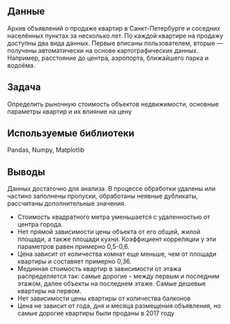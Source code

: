 ## Данные
Архив объявлений о продаже квартир в Санкт-Петербурге и соседних населённых пунктах за несколько лет. По каждой квартире на продажу доступны два вида данных. Первые вписаны пользователем, вторые — получены автоматически на основе картографических данных. Например, расстояние до центра, аэропорта, ближайшего парка и водоёма.
## Задача
Определить рыночную стоимость объектов недвижимости, основные параметры квартир и их влияние на цену
## Используемые библиотеки
Pandas, Numpy, Matplotlib
## Выводы

Данных достаточно для анализа. В процессе обработки удалены или частино заполнены пропуски, обработаны неявные дубликаты, рассчитаны дополнительные значения.

- Стоимость квадратного метра уменьшается с удаленностью от центра города. 
- Нет прямой зависимости цены объекта от его общей, жилой площади, а также площади кухни. Коэффициент корреляции у эти параметров равен примерно 0,5-0,6. 
- Цена зависит от количества комнат еще меньше, чем от площади квартиры и составяет примерно 0,36.
- Мединная стоимость квартир в зависимости от этажа распределяется так: самые дорогие -  между первым и последним этажом, далее объекты на последнем этаже. Самые дешевые квартиры на первом.
- Нет зависимости цены квартиры от количества балконов
- Цена не зависит от года, дня и месяца размещения объявления, но самые дорогие квартиры были проданы в 2017 году

